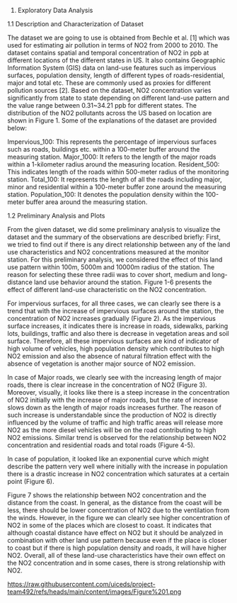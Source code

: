 1. Exploratory Data Analysis
   
1.1 Description and Characterization of Dataset
   
The dataset we are going to use is obtained from Bechle et al. [1] which was used for estimating air pollution in terms of NO2 from 2000 to 2010. The dataset contains spatial and temporal concentration of NO2 in ppb at different locations of the different states in US. It also contains Geographic Information System (GIS) data on land-use features such as impervious surfaces, population density, length of different types of roads-residential, major and total etc. These are commonly used as proxies for different pollution sources [2]. Based on the dataset, NO2 concentration varies significantly from state to state depending on different land-use pattern and the value range between 0.31~34.21 ppb for different states. The distribution of the NO2 pollutants across the US based on location are shown in Figure 1. Some of the explanations of the dataset are provided below:

Impervious_100: This represents the percentage of impervious surfaces such as roads, buildings etc. within a 100-meter buffer around the measuring station.
Major_1000: It refers to the length of the major roads within a 1-kilometer radius around the measuring location.
Resident_500: This indicates length of the roads within 500-meter radius of the monitoring station.
Total_100: It represents the length of all the roads including major, minor and residential within a 100-meter buffer zone around the measuring station.
Population_100: It denotes the population density within the 100-meter buffer area around the measuring station.

1.2 Preliminary Analysis and Plots

From the given dataset, we did some preliminary analysis to visualize the dataset and the summary of the observations are described briefly:
First, we tried to find out if there is any direct relationship between any of the land use characteristics and NO2 concentrations measured at the monitor station. For this preliminary analysis, we considered the effect of this land use pattern within 100m, 5000m and 10000m radius of the station. The reason for selecting these three radii was to cover short, medium and long-distance land use behavior around the station. Figure 1-6 presents the effect of different land-use characteristic on the NO2 concentration.

For impervious surfaces, for all three cases, we can clearly see there is a trend that with the increase of impervious surfaces around the station, the concentration of NO2 increases gradually (Figure 2). As the impervious surface increases, it indicates there is increase in roads, sidewalks, parking lots, buildings, traffic and also there is decrease in vegetation areas and soil surface. Therefore, all these impervious surfaces are kind of indicator of high volume of vehicles, high population density which contributes to high NO2 emission and also the absence of natural filtration effect with the absence of vegetation is another major source of NO2 emission.

In case of Major roads, we clearly see with the increasing length of major roads, there is clear increase in the concentration of NO2 (Figure 3). Moreover, visually, it looks like there is a steep increase in the concentration of NO2 initially with the increase of major roads, but the rate of increase slows down as the length of major roads increases further. The reason of such increase is understandable since the production of NO2 is directly influenced by the volume of traffic and high traffic areas will release more NO2 as the more diesel vehicles will be on the road contributing to high NO2 emissions. Similar trend is observed for the relationship between NO2 concentration and residential roads and total roads (Figure 4-5).

In case of population, it looked like an exponential curve which might describe the pattern very well where initially with the increase in population there is a drastic increase in NO2 concentration which saturates at a certain point (Figure 6).

Figure 7 shows the relationship between NO2 concentration and the distance from the coast. In general, as the distance from the coast will be less, there should be lower concentration of NO2 due to the ventilation from the winds. However, in the figure we can clearly see higher concentration of NO2 in some of the places which are closest to coast. It indicates that although coastal distance have effect on NO2 but it should be analyzed in combination with other land use pattern because even if the place is closer to coast but if there is high population density and roads, it will have higher NO2. 
Overall, all of these land-use characteristics have their own effect on the NO2 concentration and in some cases, there is strong relationship with NO2.

https://raw.githubusercontent.com/uiceds/project-team492/refs/heads/main/content/images/Figure%201.png

